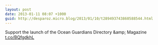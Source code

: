 ```yaml
---
layout: post
date: 2013-01-11 08:07 +1000
guid: http://desparoz.micro.blog/2013/01/10/t289493743860588544.html
---
```

Support the launch of the Ocean Guardians Directory &amp;amp; Magazine [t.co/BQfgdkhL](http://t.co/BQfgdkhL)
